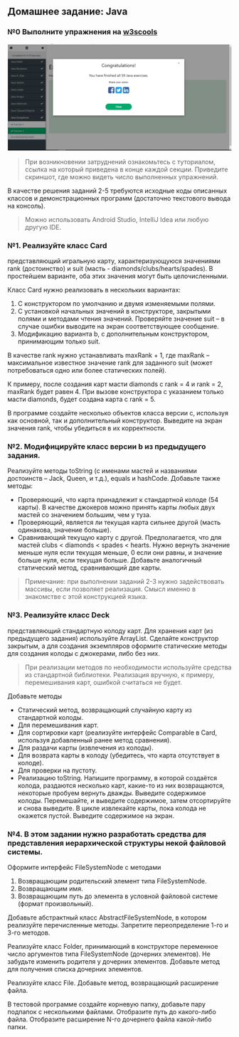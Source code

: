 ## Домашнее задание: Java
### №0 Выполните упражнения на [w3scools](https://www.w3schools.com/java/exercise.asp)
![](./2022-03-23_20-57-43.png)

>При возникновении затруднений ознакомьтесь с туториалом, ссылка на который приведена в конце каждой секции.
Приведите скриншот, где можно видеть число выполненных упражнений.


В качестве решения заданий 2-5 требуются исходные коды описанных классов и демонстрационных программ (достаточно текстового вывода на консоль). 
>Можно использовать Android Studio, IntelliJ Idea или любую другую IDE.

### №1.	Реализуйте класс Card
 представляющий игральную карту, характеризующуюся значениями rank (достоинство) и suit (масть - diamonds/clubs/hearts/spades). В простейшем варианте, оба этих значения могут быть целочисленными.

Класс Card нужно реализовать в нескольких вариантах:

1.  C конструктором по умолчанию и двумя изменяемыми полями.
2.	С установкой начальных значений в конструкторе, закрытыми полями и методами чтения значений. Проверяйте значение suit – в случае ошибки выводите на экран соответствующее сообщение.
3.	Модификацию варианта b, с дополнительным конструктором, принимающим только suit. 

В качестве rank нужно устанавливать maxRank + 1, где maxRank – максимальное известное значение rank для заданного suit (может потребоваться одно или более статических полей).

К примеру, после создания карт масти diamonds с rank = 4 и rank = 2, maxRank будет равен 4. При вызове конструктора с указанием только масти diamonds, будет создана карта с rank = 5.

В программе создайте несколько объектов класса версии с, используя как основной, так и дополнительный конструктор. Выведите на экран значения rank, чтобы убедиться в их корректности.

### №2.	Модифицируйте класс версии b из предыдущего задания. 
Реализуйте методы toString (с именами мастей и названиями достоинств – Jack, Queen, и т.д.), equals и hashCode. 
Добавьте также методы:
*	Проверяющий, что карта принадлежит к стандартной колоде (54 карты). В качестве джокеров можно принять карты любых двух мастей со значением большим, чем у туза.
*	Проверяющий, является ли текущая карта сильнее другой (масть одинакова, значение больше).
*	Сравнивающий текущую карту с другой. Предполагается, что для мастей clubs < diamonds < spades < hearts. Нужно вернуть значение меньше нуля если текущая меньше, 0 если они равны, и значение больше нуля, если текущая больше. Добавьте аналогичный статический метод, сравнивающий две карты.

>Примечание: при выполнении заданий 2-3 нужно задействовать массивы, если позволяет реализация. Смысл именно в знакомстве с этой конструкцией языка.

### №3.	Реализуйте класс Deck
 представляющий стандартную колоду карт. Для хранения карт (из предыдущего задания) используйте ArrayList. Сделайте конструктор закрытым, а для создания экземпляров оформите статические методы для создания колоды с джокерами, либо без них. 

>При реализации методов по необходимости используйте средства из стандартной библиотеки. Реализация вручную, к примеру, перемешивания карт, ошибкой считаться не будет.

Добавьте методы 
*	Статический метод, возвращающий случайную карту из стандартной колоды.
*	Для перемешивания карт.
*	Для сортировки карт (реализуйте интерфейс Comparable<Card> в Card, используя добавленный ранее метод сравнения).
*	Для раздачи карты (извлечения из колоды).
*	Для возврата карты в колоду (убедитесь, что карта отсутствует в колоде).
*	Для проверки на пустоту.
*	Реализацию toString.
Напишите программу, в которой создаётся колода, раздаются несколько карт, какие-то из них возвращаются, некоторые пробуем вернуть дважды. Выведите содержимое колоды. 
Перемешайте, и выведите содержимое, затем отсортируйте и снова выведите.
В цикле извлекайте карты, пока колода не окажется пустой. Выведите содержимое на экран.

### №4.	В этом задании нужно разработать средства для представления иерархической структуры некой файловой системы.

Оформите интерфейс FileSystemNode с методами
1.	Возвращающим родительский элемент типа FileSystemNode.
2.	Возвращающим имя.
3.	Возвращающим путь до элемента в условной файловой системе (формат произвольный).

Добавьте абстрактный класс AbstractFileSystemNode, в котором реализуйте перечисленные методы. Запретите переопределение 1-го и 3-го методов.

Реализуйте класс Folder, принимающий в конструкторе переменное число аргументов типа FileSystemNode (дочерних элементов). Не забудьте изменить родителя у дочерних элементов. Добавьте метод для получения списка дочерних элементов.

Реализуйте класс File. Добавьте метод, возвращающий расширение файла.

В тестовой программе создайте корневую папку, добавьте пару подпапок с несколькими файлами. Отобразите путь до какого-либо файла. Отобразите расширение N-го дочернего файла какой-либо папки.
